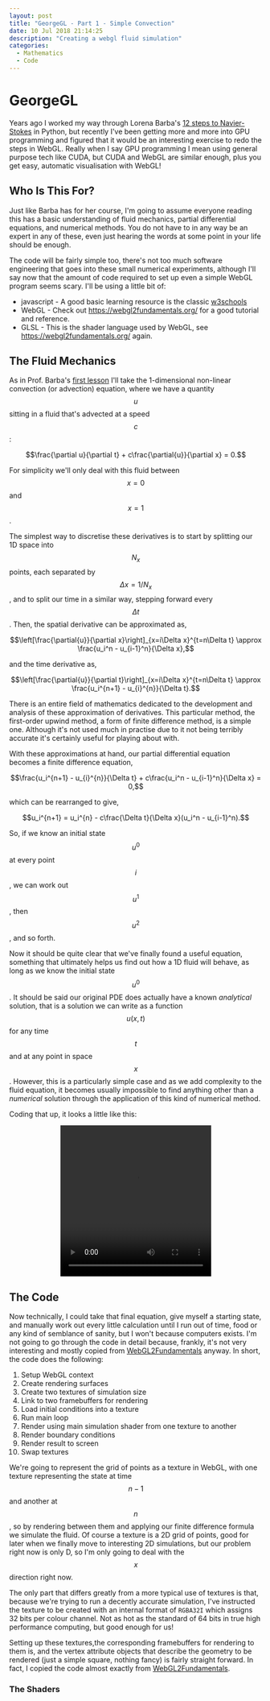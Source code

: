```yaml
---
layout: post
title: "GeorgeGL - Part 1 - Simple Convection"
date: 10 Jul 2018 21:14:25
description: "Creating a webgl fluid simulation"
categories:
  - Mathematics
  - Code
---
```


# GeorgeGL

Years ago I worked my way through Lorena Barba's [12 steps to Navier-Stokes](http://lorenabarba.com/blog/cfd-python-12-steps-to-navier-stokes/) in Python, but recently I've been getting more and more into GPU programming and figured that it would be an interesting exercise to redo the steps in WebGL. Really when I say GPU programming I mean using general purpose tech like CUDA, but CUDA and WebGL are similar enough, plus you get easy, automatic visualisation with WebGL!

## Who Is This For?

Just like Barba has for her course, I'm going to assume everyone reading this has a basic understanding of fluid mechanics, partial differential equations, and numerical methods. You do not have to in any way be an expert in any of these, even just hearing the words at some point in your life should be enough. 

The code will be fairly simple too, there's not too much software engineering that goes into these small numerical experiments, although I'll say now that the amount of code required to set up even a simple WebGL program seems scary. I'll be using a little bit of:

- javascript - A good basic learning resource is the classic [w3schools](https://www.w3schools.com/jS/default.asp)
- WebGL - Check out <https://webgl2fundamentals.org/> for a good tutorial and reference.
- GLSL - This is the shader language used by WebGL, see <https://webgl2fundamentals.org/> again.

## The Fluid Mechanics

As in Prof. Barba's [first lesson](http://nbviewer.jupyter.org/github/barbagroup/CFDPython/blob/master/lessons/01_Step_1.ipynb) I'll take the 1-dimensional non-linear convection (or advection) equation, where we have a quantity $$u$$ sitting in a fluid that's advected at a speed $$c$$:

$$\frac{\partial u}{\partial t} + c\frac{\partial{u}}{\partial x} = 0.$$

For simplicity we'll only deal with this fluid between $$x=0$$ and $$x=1$$.

The simplest way to discretise these derivatives is to start by splitting our 1D space into $$N_x$$ points, each separated by $$\Delta x=1/N_x$$, and to split our time in a similar way, stepping forward every $$\Delta t$$. Then, the spatial derivative can be approximated as,

$$\left[\frac{\partial{u}}{\partial x}\right]_{x=i\Delta x}^{t=n\Delta t} \approx \frac{u_i^n - u_{i-1}^n}{\Delta x},$$

and the time derivative as,

$$\left[\frac{\partial{u}}{\partial t}\right]_{x=i\Delta x}^{t=n\Delta t} \approx \frac{u_i^{n+1} - u_{i}^{n}}{\Delta t}.$$

There is an entire field of mathematics dedicated to the development and analysis of these approximation of derivatives. This particular method, the first-order upwind method, a form of finite difference method, is a simple one. Although it's not used much in practise due to it not being terribly accurate it's certainly useful for playing about with.

With these approximations at hand, our partial differential equation becomes a finite difference equation,

$$\frac{u_i^{n+1} - u_{i}^{n}}{\Delta t} + c\frac{u_i^n - u_{i-1}^n}{\Delta x} = 0,$$

which can be rearranged to give,

$$u_i^{n+1} = u_i^{n} - c\frac{\Delta t}{\Delta x}(u_i^n - u_{i-1}^n).$$

So, if we know an initial state $$u^0$$ at every point $$i$$, we can work out $$u^1$$, then $$u^2$$, and so forth.

Now it should be quite clear that we've finally found a useful equation, something that ultimately helps us find out how a 1D fluid will behave, as long as we know the initial state $$u^0$$. It should be said our original PDE does actually have a known *analytical* solution, that is a solution we can write as a function $$u(x, t)$$ for any time $$t$$ and at any point in space $$x$$. However, this is a particularly simple case and as we add complexity to the fluid equation, it becomes usually impossible to find anything other than a *numerical* solution through the application of this kind of numerical method.

Coding that up, it looks a little like this:

<div style="text-align: center"><video src="/assets/videos/george-gl/simple-convection.webm" width="300" height="300" autoplay loop preload></video></div>

## The Code

Now technically, I could take that final equation, give myself a starting state, and manually work out every little calculation until I run out of time, food or any kind of semblance of sanity, but I won't because computers exists. I'm not going to go through the code in detail because, frankly, it's not very interesting and mostly copied from [WebGL2Fundamentals](https://webgl2fundamentals.org/webgl/lessons/webgl-image-processing.html) anyway. In short, the code does the following:

1. Setup WebGL context
2. Create rendering surfaces
  1. Create two textures of simulation size
  2. Link to two framebuffers for rendering
3. Load initial conditions into a texture
4. Run main loop
  1. Render using main simulation shader from one texture to another
  2. Render boundary conditions
  3. Render result to screen
  4. Swap textures

We're going to represent the grid of points as a texture in WebGL, with one texture representing the state at time $$n-1$$ and another at $$n$$, so by rendering between them and applying our finite difference formula we simulate the fluid. Of course a texture is a 2D grid of points, good for later when we finally move to interesting 2D simulations, but our problem right now is only D, so I'm only going to deal with the $$x$$ direction right now.

The only part that differs greatly from a more typical use of textures is that, because we're trying to run a decently accurate simulation, I've instructed the texture to be created with an internal format of `RGBA32I` which assigns 32 bits per colour channel. Not as hot as the standard of 64 bits in true high performance computing, but good enough for us!

Setting up these textures,the corresponding framebuffers for rendering to them is, and the vertex attribute objects that describe the geometry to be rendered (just a simple square, nothing fancy) is fairly straight forward. In fact, I copied the code almost exactly from [WebGL2Fundamentals](https://webgl2fundamentals.org/webgl/lessons/webgl-image-processing.html).

### The Shaders


